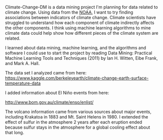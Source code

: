 Climate-Change-DM is a data mining project I'm planning for data related to climate change. Using data from the [NOAA](https://www.climate.gov/maps-data/datasets/formats/csv), I want to try finding associations between indicators of climate change. Climate scientists have struggled to understand how each component of climate indirectly affects the other components. I think using machine learning algorithms to mine climate data could help show how different pieces of the climate system are related.

I learned about data mining, machine learning, and the algorithms and software I could use to start the project by reading Data Mining: Practical Machine Learning Tools and Techniques (2011) by Ian H. Witten, Eibe Frank, and Mark A. Hall.

The data set I analyzed came from here:
https://www.kaggle.com/berkeleyearth/climate-change-earth-surface-temperature-data

I added information about El Niño events from here:

http://www.bom.gov.au/climate/enso/enlist/

The volcano information came from various sources about major events, including Krakatoa in 1883 and Mt. Saint Helens in 1980. I extended the effect of sulfur in the atmosphere 2 years after each eruption ended because sulfur stays in the atmosphere for a global cooling effect about that long.
